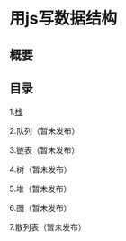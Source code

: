 # 用js写数据结构
## 概要

## 目录
1.[栈](https://github.com/Yos5ef/JS-writes-data-structure/tree/master/stack)

2.队列（暂未发布）

3.链表（暂未发布）

4.树（暂未发布）

5.堆（暂未发布）

6.图（暂未发布）

7.散列表（暂未发布）

